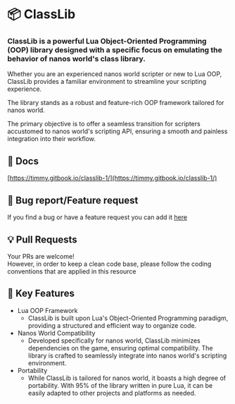 # 📦 ClassLib

### ClassLib is a powerful Lua Object-Oriented Programming (OOP) library designed with a specific focus on emulating the behavior of nanos world's class library.
Whether you are an experienced nanos world scripter or new to Lua OOP, ClassLib provides a familiar environment to streamline your scripting experience.

The library stands as a robust and feature-rich OOP framework tailored for nanos world.

The primary objective is to offer a seamless transition for scripters accustomed to nanos world's scripting API, ensuring a smooth and painless integration into their workflow.

## 📘 Docs
[https://timmy.gitbook.io/classlib-1/](https://timmy.gitbook.io/classlib-1/)

## 🐛 Bug report/Feature request
If you find a bug or have a feature request you can add it [here](https://github.com/Timmy-the-nobody/ClassLib/issues/new/choose)

## 💡 Pull Requests
Your PRs are welcome!
<br> However, in order to keep a clean code base, please follow the coding conventions that are applied in this resource

## 📑 Key Features

- Lua OOP Framework
  - ClassLib is built upon Lua's Object-Oriented Programming paradigm, providing a structured and efficient way to organize code.
- Nanos World Compatibility
  - Developed specifically for nanos world, ClassLib minimizes dependencies on the game, ensuring optimal compatibility. The library is crafted to seamlessly integrate into nanos world's scripting environment.
- Portability
  - While ClassLib is tailored for nanos world, it boasts a high degree of portability. With 95% of the library written in pure Lua, it can be easily adapted to other projects and platforms as needed.
